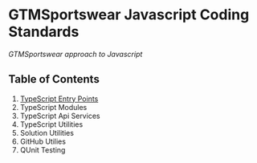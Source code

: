 # GTMSportswear Javascript Coding Standards

*GTMSportswear approach to Javascript*

## Table of Contents

1. [TypeScript Entry Points](https://github.com/GTMSportswear/docs/blob/master/codingstandards/JS/typescriptentrypoints.md)
1. TypeScript Modules
1. TypeScript Api Services
1. TypeScript Utilities
  1. Solution Utilities
  1. GitHub Utilies
1. QUnit Testing
